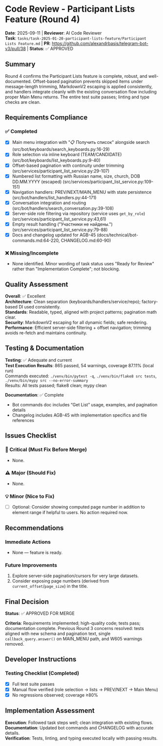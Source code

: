 # Code Review - Participant Lists Feature (Round 4)

**Date**: 2025-09-11 | **Reviewer**: AI Code Reviewer  
**Task**: `tasks/task-2025-01-20-participant-lists-feature/Participant Lists Feature.md` | **PR**: https://github.com/alexandrbasis/telegram-bot-v3/pull/38 | **Status**: ✅ APPROVED

## Summary
Round 4 confirms the Participant Lists feature is complete, robust, and well-documented. Offset-based pagination prevents skipped items under message-length trimming, MarkdownV2 escaping is applied consistently, and handlers integrate cleanly with the existing conversation flow including proper Main Menu returns. The entire test suite passes; linting and type checks are clean.

## Requirements Compliance
### ✅ Completed
- [x] Main menu integration with "📋 Получить список" alongside search (src/bot/keyboards/search_keyboards.py:16-29)
- [x] Role selection via inline keyboard (TEAM/CANDIDATE) (src/bot/keyboards/list_keyboards.py:9-40)
- [x] Offset-based pagination with continuity under trimming (src/services/participant_list_service.py:29-107)
- [x] Numbered list formatting with Russian name, size, church, DOB DD.MM.YYYY (escaped) (src/services/participant_list_service.py:109-151)
- [x] Navigation handlers: PREV/NEXT/MAIN_MENU with state persistence (src/bot/handlers/list_handlers.py:44-171)
- [x] Conversation integration and routing (src/bot/handlers/search_conversation.py:39-108)
- [x] Server-side role filtering via repository (service uses `get_by_role`) (src/services/participant_list_service.py:43,61)
- [x] Empty result handling ("Участники не найдены.") (src/services/participant_list_service.py:79-88)
- [x] Docs and changelog updated for AGB-45 (docs/technical/bot-commands.md:64-220, CHANGELOG.md:60-90)

### ❌ Missing/Incomplete
- None identified. Minor wording of task status uses "Ready for Review" rather than "Implementation Complete"; not blocking.

## Quality Assessment
**Overall**: ✅ Excellent  
**Architecture**: Clean separation (keyboards/handlers/service/repo); factory-based DI used consistently.  
**Standards**: Readable, typed, aligned with project patterns; pagination math clear.  
**Security**: MarkdownV2 escaping for all dynamic fields; safe rendering.  
**Performance**: Efficient server-side filtering + offset navigation; trimming avoids re-fetch and maintains continuity.

## Testing & Documentation
**Testing**: ✅ Adequate and current  
**Test Execution Results**: 865 passed, 54 warnings, coverage 87.11% (local run)  
Commands executed: `./venv/bin/pytest -q`, `./venv/bin/flake8 src tests`, `./venv/bin/mypy src --no-error-summary`  
Results: All tests passed; flake8 clean; mypy clean

**Documentation**: ✅ Complete  
- Bot commands doc includes “Get List” usage, examples, and pagination details  
- Changelog includes AGB-45 with implementation specifics and file references

## Issues Checklist

### 🚨 Critical (Must Fix Before Merge)
- None.

### ⚠️ Major (Should Fix)
- None.

### 💡 Minor (Nice to Fix)
- [ ] Optional: Consider showing computed page number in addition to element range if helpful to users. No action required now.

## Recommendations
### Immediate Actions
- None — feature is ready.

### Future Improvements
1. Explore server-side pagination/cursors for very large datasets.
2. Consider exposing page numbers (derived from `current_offset`/`page_size`) in the title.

## Final Decision
**Status**: ✅ APPROVED FOR MERGE

**Criteria**: Requirements implemented; high-quality code; tests pass; documentation complete. Previous Round 3 concerns resolved: tests aligned with new schema and pagination text, single `callback_query.answer()` on MAIN_MENU path, and W605 warnings removed.

## Developer Instructions
### Testing Checklist (Completed)
- [x] Full test suite passes
- [x] Manual flow verified (role selection → lists → PREV/NEXT → Main Menu)
- [x] No regressions observed; coverage ≥80%

## Implementation Assessment
**Execution**: Followed task steps well; clean integration with existing flows.  
**Documentation**: Updated bot commands and CHANGELOG with accurate details.  
**Verification**: Tests, linting, and typing executed locally with passing results.

